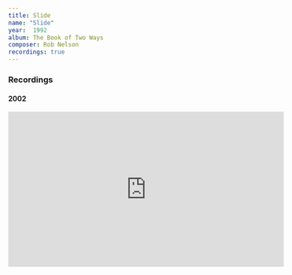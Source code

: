 ```yaml
---
title: Slide
name: "Slide"
year:  1992
album: The Book of Two Ways
composer: Rob Nelson
recordings: true
---
```


<h3>Recordings</h3>

<h4>2002</h4>
<iframe width="560" height="315" src="https://www.youtube.com/embed/gRhDm3zG7UM" frameborder="0" allow="accelerometer; autoplay; encrypted-media; gyroscope; picture-in-picture" allowfullscreen></iframe>
